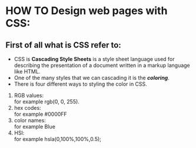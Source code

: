 # HOW TO Design web pages with CSS:
##  First of all what is CSS refer to:
* CSS is **Cascading Style Sheets** is a style sheet language used for describing the presentation of a document written in a markup language like HTML.  
* One of the many styles that we can cascading it is the ***coloring***.  
* There is four different ways to styling the color in CSS.
1. RGB values:  
for example rgb(0, 0, 255).  
2. hex codes:    
for example #0000FF
3. color names:    
 for example Blue 
4. HSl:    
for example hsla(0,100%,100%,0.5);  